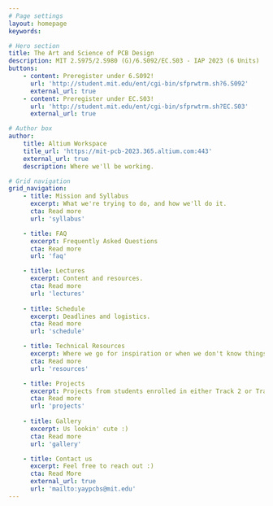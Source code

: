 ```yaml
---
# Page settings
layout: homepage
keywords:

# Hero section
title: The Art and Science of PCB Design
description: MIT 2.S975/2.S980 (G)/6.S092/EC.S03 - IAP 2023 (6 Units)
buttons:
    - content: Preregister under 6.S092!
      url: 'http://student.mit.edu/ent/cgi-bin/sfprwtrm.sh?6.S092'
      external_url: true
    - content: Preregister under EC.S03!
      url: 'http://student.mit.edu/ent/cgi-bin/sfprwtrm.sh?EC.S03'
      external_url: true

# Author box
author:
    title: Altium Workspace
    title_url: 'https://mit-pcb-2023.365.altium.com:443'
    external_url: true
    description: Where we'll be working.

# Grid navigation
grid_navigation:
    - title: Mission and Syllabus
      excerpt: What we're trying to do, and how we'll do it.
      cta: Read more
      url: 'syllabus'

    - title: FAQ
      excerpt: Frequently Asked Questions
      cta: Read more
      url: 'faq'

    - title: Lectures
      excerpt: Content and resources.
      cta: Read more
      url: 'lectures'
    
    - title: Schedule
      excerpt: Deadlines and logistics.
      cta: Read more
      url: 'schedule'

    - title: Technical Resources
      excerpt: Where we go for inspiration or when we don't know things.
      cta: Read more
      url: 'resources'

    - title: Projects
      excerpt: Projects from students enrolled in either Track 2 or Track 3.
      cta: Read more
      url: 'projects'
    
    - title: Gallery
      excerpt: Us lookin' cute :)
      cta: Read more
      url: 'gallery'

    - title: Contact us
      excerpt: Feel free to reach out :)
      cta: Read More
      external_url: true
      url: 'mailto:yaypcbs@mit.edu'
---
```


